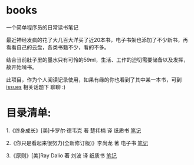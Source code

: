 # books
一个简单程序员的日常读书笔记

最近神经发疯的花了大几百大洋买了近20本书，电子书架也添加了不少新书，再看看自己的云盘，各类书籍不少，看的不多。

结合当前肚子里的墨水只有可怜的59ml，生活、工作的迫切需要储备以及发挥，故开始啃书。

此项目，作为个人阅读记录使用，如果有缘的你也看到了其中某一本书，可到 [issues](https://github.com/eyea/books/issues) 相关话题下 聊聊 :)


# 目录清单:

1.《终身成长》[美]卡罗尔·德韦克 著 楚祎楠 译 纸质书 [笔记](https://github.com/eyea/books/blob/master/%E7%BB%88%E8%BA%AB%E6%88%90%E9%95%BF.md)

2.《你只是看起来很努力(全新修订版)》李尚龙 著 电子书 [笔记](https://github.com/eyea/books/blob/master/%E4%BD%A0%E5%8F%AA%E6%98%AF%E7%9C%8B%E8%B5%B7%E6%9D%A5%E5%BE%88%E5%8A%AA%E5%8A%9B.md)

3.《原则》[美]Ray Dalio 著 刘波 译 纸质书 [笔记](https://github.com/eyea/books/blob/master/%E5%8E%9F%E5%88%99.md)
